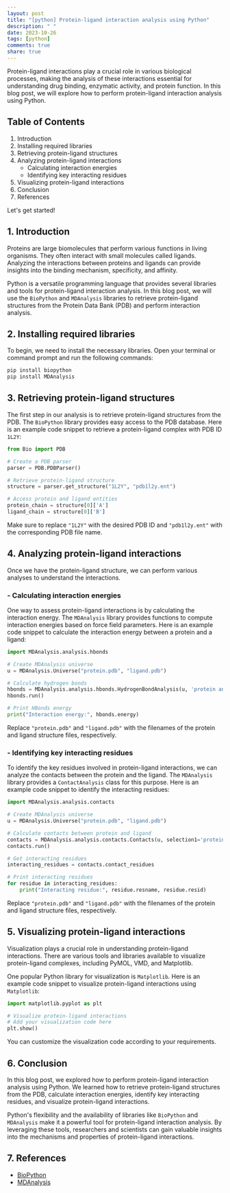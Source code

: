 ```yaml
---
layout: post
title: "[python] Protein-ligand interaction analysis using Python"
description: " "
date: 2023-10-26
tags: [python]
comments: true
share: true
---
```


Protein-ligand interactions play a crucial role in various biological processes, making the analysis of these interactions essential for understanding drug binding, enzymatic activity, and protein function. In this blog post, we will explore how to perform protein-ligand interaction analysis using Python.

## Table of Contents

1. Introduction
2. Installing required libraries
3. Retrieving protein-ligand structures
4. Analyzing protein-ligand interactions
    - Calculating interaction energies
    - Identifying key interacting residues
5. Visualizing protein-ligand interactions
6. Conclusion
7. References

Let's get started!

## 1. Introduction

Proteins are large biomolecules that perform various functions in living organisms. They often interact with small molecules called ligands. Analyzing the interactions between proteins and ligands can provide insights into the binding mechanism, specificity, and affinity.

Python is a versatile programming language that provides several libraries and tools for protein-ligand interaction analysis. In this blog post, we will use the `BioPython` and `MDAnalysis` libraries to retrieve protein-ligand structures from the Protein Data Bank (PDB) and perform interaction analysis.

## 2. Installing required libraries

To begin, we need to install the necessary libraries. Open your terminal or command prompt and run the following commands:

```python
pip install biopython
pip install MDAnalysis
```

## 3. Retrieving protein-ligand structures

The first step in our analysis is to retrieve protein-ligand structures from the PDB. The `BioPython` library provides easy access to the PDB database. Here is an example code snippet to retrieve a protein-ligand complex with PDB ID `1L2Y`:

```python
from Bio import PDB

# Create a PDB parser
parser = PDB.PDBParser()

# Retrieve protein-ligand structure
structure = parser.get_structure("1L2Y", "pdb1l2y.ent")

# Access protein and ligand entities
protein_chain = structure[0]['A']
ligand_chain = structure[0]['B']
```

Make sure to replace `"1L2Y"` with the desired PDB ID and `"pdb1l2y.ent"` with the corresponding PDB file name.

## 4. Analyzing protein-ligand interactions

Once we have the protein-ligand structure, we can perform various analyses to understand the interactions.

### - Calculating interaction energies

One way to assess protein-ligand interactions is by calculating the interaction energy. The `MDAnalysis` library provides functions to compute interaction energies based on force field parameters. Here is an example code snippet to calculate the interaction energy between a protein and a ligand:

```python
import MDAnalysis.analysis.hbonds

# Create MDAnalysis universe
u = MDAnalysis.Universe("protein.pdb", "ligand.pdb")

# Calculate hydrogen bonds
hbonds = MDAnalysis.analysis.hbonds.HydrogenBondAnalysis(u, 'protein and (not type H)', 'ligand and (not type H)')
hbonds.run()

# Print HBonds energy
print("Interaction energy:", hbonds.energy)
```

Replace `"protein.pdb"` and `"ligand.pdb"` with the filenames of the protein and ligand structure files, respectively.

### - Identifying key interacting residues

To identify the key residues involved in protein-ligand interactions, we can analyze the contacts between the protein and the ligand. The `MDAnalysis` library provides a `ContactAnalysis` class for this purpose. Here is an example code snippet to identify the interacting residues:

```python
import MDAnalysis.analysis.contacts

# Create MDAnalysis universe
u = MDAnalysis.Universe("protein.pdb", "ligand.pdb")

# Calculate contacts between protein and ligand
contacts = MDAnalysis.analysis.contacts.Contacts(u, selection1='protein', selection2='ligand')
contacts.run()

# Get interacting residues
interacting_residues = contacts.contact_residues

# Print interacting residues
for residue in interacting_residues:
    print("Interacting residue:", residue.resname, residue.resid)
```

Replace `"protein.pdb"` and `"ligand.pdb"` with the filenames of the protein and ligand structure files, respectively.

## 5. Visualizing protein-ligand interactions

Visualization plays a crucial role in understanding protein-ligand interactions. There are various tools and libraries available to visualize protein-ligand complexes, including PyMOL, VMD, and Matplotlib.

One popular Python library for visualization is `Matplotlib`. Here is an example code snippet to visualize protein-ligand interactions using `Matplotlib`:

```python
import matplotlib.pyplot as plt

# Visualize protein-ligand interactions
# Add your visualization code here
plt.show()
```

You can customize the visualization code according to your requirements.

## 6. Conclusion

In this blog post, we explored how to perform protein-ligand interaction analysis using Python. We learned how to retrieve protein-ligand structures from the PDB, calculate interaction energies, identify key interacting residues, and visualize protein-ligand interactions.

Python's flexibility and the availability of libraries like `BioPython` and `MDAnalysis` make it a powerful tool for protein-ligand interaction analysis. By leveraging these tools, researchers and scientists can gain valuable insights into the mechanisms and properties of protein-ligand interactions.

## 7. References

- [BioPython](https://biopython.org/)
- [MDAnalysis](https://www.mdanalysis.org/)